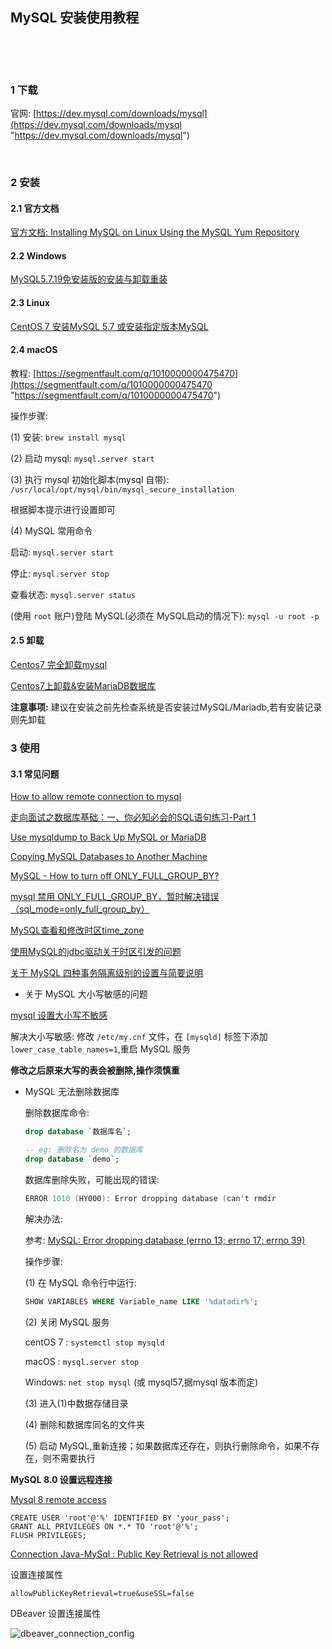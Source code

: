 ## MySQL 安装使用教程  

​    

​    

### 1 下载  

官网: [https://dev.mysql.com/downloads/mysql](https://dev.mysql.com/downloads/mysql "https://dev.mysql.com/downloads/mysql")  

​    

### 2 安装  

#### 2.1 官方文档  

[官方文档: Installing MySQL on Linux Using the MySQL Yum Repository](https://dev.mysql.com/doc/refman/5.7/en/linux-installation-yum-repo.html "https://dev.mysql.com/doc/refman/5.7/en/linux-installation-yum-repo.html")  

#### 2.2 Windows  

[MySQL5.7.19免安装版的安装与卸载重装](https://blog.csdn.net/mrqiang9001/article/details/78070297 "https://blog.csdn.net/mrqiang9001/article/details/78070297")      

#### 2.3 Linux

[CentOS 7 安装MySQL 5.7 或安装指定版本MySQL](https://blog.csdn.net/Mrqiang9001/article/details/101377149 "https://blog.csdn.net/Mrqiang9001/article/details/101377149")  

#### 2.4 macOS  

教程: [https://segmentfault.com/q/1010000000475470](https://segmentfault.com/q/1010000000475470 "https://segmentfault.com/q/1010000000475470")  

操作步骤:  

(1) 安装: `brew install mysql`  

(2) 启动 mysql: `mysql.server start`  

(3) 执行 mysql 初始化脚本(mysql 自带): `/usr/local/opt/mysql/bin/mysql_secure_installation`  

根据脚本提示进行设置即可  

(4) MySQL 常用命令  

启动: `mysql.server start`  

停止: `mysql.server stop`  

查看状态: `mysql.server status`  

(使用 `root` 账户)登陆 MySQL(必须在 MySQL启动的情况下): `mysql -u root -p`  

#### 2.5 卸载  

[Centos7 完全卸载mysql](https://www.jianshu.com/p/ef58fb333cd6 "https://www.jianshu.com/p/ef58fb333cd6")  

[Centos7上卸载&安装MariaDB数据库](https://blog.csdn.net/sunny05296/article/details/56015884 "https://blog.csdn.net/sunny05296/article/details/56015884")  

**注意事项:** 建议在安装之前先检查系统是否安装过MySQL/Mariadb,若有安装记录则先卸载  




### 3 使用  

#### 3.1 常见问题  

[How to allow remote connection to mysql](https://stackoverflow.com/questions/14779104/how-to-allow-remote-connection-to-mysql "https://stackoverflow.com/questions/14779104/how-to-allow-remote-connection-to-mysql")  

[走向面试之数据库基础：一、你必知必会的SQL语句练习-Part 1](https://www.cnblogs.com/edisonchou/p/3878135.html "https://www.cnblogs.com/edisonchou/p/3878135.html")  

[Use mysqldump to Back Up MySQL or MariaDB](https://www.linode.com/docs/databases/mysql/use-mysqldump-to-back-up-mysql-or-mariadb/ "https://www.linode.com/docs/databases/mysql/use-mysqldump-to-back-up-mysql-or-mariadb/")  

[Copying MySQL Databases to Another Machine](https://dev.mysql.com/doc/refman/5.7/en/copying-databases.html "https://dev.mysql.com/doc/refman/5.7/en/copying-databases.html")  

[MySQL - How to turn off ONLY_FULL_GROUP_BY?](https://tableplus.com/blog/2018/08/mysql-how-to-turn-off-only-full-group-by.html "https://tableplus.com/blog/2018/08/mysql-how-to-turn-off-only-full-group-by.html")  

[mysql 禁用 ONLY_FULL_GROUP_BY，暂时解决错误（sql_mode=only_full_group_by）](https://blog.csdn.net/weixin_34269583/article/details/88026517 "https://blog.csdn.net/weixin_34269583/article/details/88026517")  

[MySQL查看和修改时区time_zone](https://majing.io/posts/10000004161181 "https://majing.io/posts/10000004161181")  

[使用MySQL的jdbc驱动关于时区引发的问题](https://blog.csdn.net/ShenJiaXingY/article/details/78850634 "https://blog.csdn.net/ShenJiaXingY/article/details/78850634")  

[关于 MySQL 四种事务隔离级别的设置与简要说明](https://blog.csdn.net/Mrqiang9001/article/details/105143411 "https://blog.csdn.net/Mrqiang9001/article/details/105143411")  

- 关于 MySQL 大小写敏感的问题  

[mysql 设置大小写不敏感](https://blog.csdn.net/Hehuyi_In/article/details/95354014 "https://blog.csdn.net/Hehuyi_In/article/details/95354014")  

解决大小写敏感: 修改 `/etc/my.cnf` 文件，在 `[mysqld]` 标签下添加 `lower_case_table_names=1`,重启 MySQL 服务  

**修改之后原来大写的表会被删除,操作须慎重**  

- MySQL 无法删除数据库  

  删除数据库命令:  

  ```sql
  drop database `数据库名`;
  
  -- eg: 删除名为 demo 的数据库  
  drop database `demo`;
  ```

  数据库删除失败，可能出现的错误:  

  ```verilog
  ERROR 1010 (HY000): Error dropping database (can't rmdir
  ```

  解决办法:  

  参考: [MySQL: Error dropping database (errno 13; errno 17; errno 39)](https://stackoverflow.com/questions/12196996/mysql-error-dropping-database-errno-13-errno-17-errno-39)  

  操作步骤:  

  (1) 在 MySQL 命令行中运行:  

  ```sql
  SHOW VARIABLES WHERE Variable_name LIKE '%datadir%';
  ```

  (2) 关闭 MySQL 服务  

  centOS 7 : `systemctl stop mysqld`  

  macOS : `mysql.server stop`  

  Windows: `net stop mysql` (或 mysql57,据mysql 版本而定) 

  (3) 进入(1)中数据存储目录  

  (4) 删除和数据库同名的文件夹  

  (5) 启动 MySQL,重新连接；如果数据库还存在，则执行删除命令，如果不存在，则不需要执行  


**MySQL 8.0 设置远程连接**  

[Mysql 8 remote access](https://stackoverflow.com/questions/50570592/mysql-8-remote-access)  

```
CREATE USER 'root'@'%' IDENTIFIED BY 'your_pass';
GRANT ALL PRIVILEGES ON *.* TO 'root'@'%';
FLUSH PRIVILEGES;
```
[Connection Java-MySql : Public Key Retrieval is not allowed](https://stackoverflow.com/questions/50379839/connection-java-mysql-public-key-retrieval-is-not-allowed)  

设置连接属性  

```
allowPublicKeyRetrieval=true&useSSL=false
```

DBeaver 设置连接属性  

![dbeaver_connection_config](https://cdn.jsdelivr.net/gh/Flying9001/images/pic/dbeaver_connection_config.jpg)

